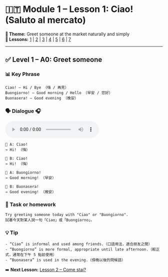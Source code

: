 # 🇮🇹 Module 1 – Lesson 1: Ciao! (Saluto al mercato)

**📘 Theme:** Greet someone at the market naturally and simply  
**🌠 Lessons:** [1](lesson1.md) | [2](lesson2.md) | [3](lesson3.md) | [4](lesson4.md) | [5](lesson5.md) | [6](lesson6.md) | [7](lesson7.md)

---

## ✅ Level 1 – A0: Greet someone

### 📊 Key Phrase
    Ciao! – Hi / Bye （嗨 / 再見）  
    Buongiorno! – Good morning / Hello （早安 / 您好）  
    Buonasera! – Good evening （晚安）

### 🗣️ Dialogue 🎧 
<audio controls>
  <source src="./audio/lesson1_1.mp3" type="audio/mpeg">
  Your browser does not support the audio element.
</audio>

    👩 A: Ciao!  
    → Hi! （嗨）

    👨 B: Ciao!  
    → Hi! （嗨）

    👩 A: Buongiorno!  
    → Good morning! （早安）

    👨 B: Buonasera!  
    → Good evening! （晚安）

### 🌟 Task or homework
    Try greeting someone today with "Ciao" or "Buongiorno".  
    試著今天對某人說一句「Ciao」或「Buongiorno」。

### 💡 Tip
    - “Ciao” is informal and used among friends.（口語用法，適合朋友之間）  
    - “Buongiorno” is more formal, appropriate until late afternoon.（較正式，通常在下午 5 點前使用）  
    - “Buonasera” is used in the evening.（傍晚以後的問候語）

➡️ **Next Lesson:** [Lesson 2 – Come stai?](lesson2.md)
